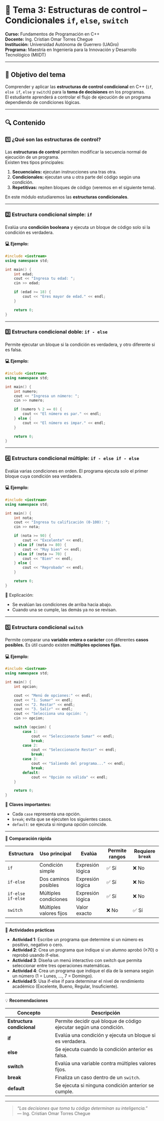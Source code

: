 # 🧠 Tema 3: Estructuras de control – Condicionales `if`, `else`, `switch`

**Curso:** Fundamentos de Programación en C++  
**Docente:** Ing. Cristian Omar Torres Chegue  
**Institución:** Universidad Autónoma de Guerrero (UAGro)  
**Programa:** Maestría en Ingeniería para la Innovación y Desarrollo Tecnológico (MIIDT)  

---

## 📘 Objetivo del tema

Comprender y aplicar las **estructuras de control condicional** en C++ (`if`, `else if`, `else` y `switch`) para la **toma de decisiones** en los programas.  
El estudiante aprenderá a controlar el flujo de ejecución de un programa dependiendo de condiciones lógicas.

---

## 🔍 Contenido

### 1️⃣ ¿Qué son las estructuras de control?

Las **estructuras de control** permiten modificar la secuencia normal de ejecución de un programa.  
Existen tres tipos principales:

1. **Secuenciales:** ejecutan instrucciones una tras otra.  
2. **Condicionales:** ejecutan una u otra parte del código según una condición.  
3. **Repetitivas:** repiten bloques de código (veremos en el siguiente tema).  

En este módulo estudiaremos las **estructuras condicionales**.

---

### 2️⃣ Estructura condicional simple: `if`

Evalúa una **condición booleana** y ejecuta un bloque de código solo si la condición es verdadera.

#### 💻 Ejemplo:
```cpp
#include <iostream>
using namespace std;

int main() {
    int edad;
    cout << "Ingresa tu edad: ";
    cin >> edad;

    if (edad >= 18) {
        cout << "Eres mayor de edad." << endl;
    }

    return 0;
}
```
---

### 3️⃣ Estructura condicional doble: `if - else`

Permite ejecutar un bloque si la condición es verdadera, y otro diferente si es falsa.

#### 💻 Ejemplo:
```cpp
#include <iostream>
using namespace std;

int main() {
    int numero;
    cout << "Ingresa un número: ";
    cin >> numero;

    if (numero % 2 == 0) {
        cout << "El número es par." << endl;
    } else {
        cout << "El número es impar." << endl;
    }

    return 0;
}
```
---

### 4️⃣ Estructura condicional múltiple: `if - else if - else`

Evalúa varias condiciones en orden.
El programa ejecuta solo el primer bloque cuya condición sea verdadera.

#### 💻 Ejemplo:
```cpp
#include <iostream>
using namespace std;

int main() {
    int nota;
    cout << "Ingresa tu calificación (0-100): ";
    cin >> nota;

    if (nota >= 90) {
        cout << "Excelente" << endl;
    } else if (nota >= 80) {
        cout << "Muy bien" << endl;
    } else if (nota >= 70) {
        cout << "Bien" << endl;
    } else {
        cout << "Reprobado" << endl;
    }

    return 0;
}
```

🧩 Explicación:

 * Se evalúan las condiciones de arriba hacia abajo.
 * Cuando una se cumple, las demás ya no se revisan.

---

 ### 5️⃣ Estructura condicional `switch`

Permite comparar una **variable entera o carácter** con diferentes **casos posibles.**
Es útil cuando existen **múltiples opciones fijas.**

#### 💻 Ejemplo:
```cpp
#include <iostream>
using namespace std;

int main() {
    int opcion;

    cout << "Menú de opciones:" << endl;
    cout << "1. Sumar" << endl;
    cout << "2. Restar" << endl;
    cout << "3. Salir" << endl;
    cout << "Selecciona una opción: ";
    cin >> opcion;

    switch (opcion) {
        case 1:
            cout << "Seleccionaste Sumar" << endl;
            break;
        case 2:
            cout << "Seleccionaste Restar" << endl;
            break;
        case 3:
            cout << "Saliendo del programa..." << endl;
            break;
        default:
            cout << "Opción no válida" << endl;
    }

    return 0;
}
```
🧠 **Claves importantes:**

* Cada `case` representa una opción.
* `break`; evita que se ejecuten los siguientes casos.
* `default`: se ejecuta si ninguna opción coincide.

---

🧩 **Comparación rápida**

| Estructura        | Uso principal           | Evalúa           | Permite rangos | Requiere `break` |
| ----------------- | ----------------------- | ---------------- | -------------- | ---------------- |
| `if`              | Condición simple        | Expresión lógica | ✅ Sí           | ❌ No             |
| `if-else`         | Dos caminos posibles    | Expresión lógica | ✅ Sí           | ❌ No             |
| `if-else if-else` | Múltiples condiciones   | Expresión lógica | ✅ Sí           | ❌ No             |
| `switch`          | Múltiples valores fijos | Valor exacto     | ❌ No           | ✅ Sí             |


---

🧮 **Actividades prácticas**

* **Actividad 1**: Escribe un programa que determine si un número es positivo, negativo o cero.
* **Actividad 2**: Crea un programa que indique si un alumno aprobó (≥70) o reprobó usando if-else.
* **Actividad 3**: Diseña un menú interactivo con switch que permita seleccionar entre tres operaciones matemáticas.
* **Actividad 4**: Crea un programa que indique el día de la semana según un número (1 = Lunes, ..., 7 = Domingo).
* **Actividad 5**: Usa if-else if para determinar el nivel de rendimiento académico (Excelente, Bueno, Regular, Insuficiente).

---

💡 **Recomendaciones**

| Concepto                   | Descripción                                                        |
| -------------------------- | ------------------------------------------------------------------ |
| **Estructura condicional** | Permite decidir qué bloque de código ejecutar según una condición. |
| **if**                     | Evalúa una condición y ejecuta un bloque si es verdadera.          |
| **else**                   | Se ejecuta cuando la condición anterior es falsa.                  |
| **switch**                 | Evalúa una variable contra múltiples valores fijos.                |
| **break**                  | Finaliza un caso dentro de un `switch`.                            |
| **default**                | Se ejecuta si ninguna condición anterior se cumple.                |

--- 

> _“Las decisiones que toma tu código determinan su inteligencia.”_  
> — Ing. Cristian Omar Torres Chegue
